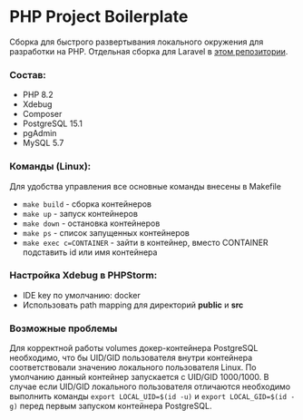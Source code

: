 # PHP Project Boilerplate
Сборка для быстрого развертывания локального окружения для разработки на PHP.
Отдельная сборка для Laravel в [этом репозитории](https://github.com/A-Nikolaefff/laravel-project-boilerplate).

### Состав:
* PHP 8.2
* Xdebug
* Composer
* PostgreSQL 15.1
* pgAdmin
* MySQL 5.7

### Команды (Linux):
Для удобства управления все основные команды внесены в Makefile

* ```make build``` - сборка контейнеров
* ```make up``` - запуск контейнеров 
* ```make down``` - остановка контейнеров 
* ```make ps``` - список запущенных контейнеров 
* ```make exec c=CONTAINER``` - зайти в контейнер, вместо CONTAINER подставить id или имя контейнера

### Настройка Xdebug в PHPStorm:
* IDE key по умолчанию: docker
* Использовать path mapping для директорий **public** и **src**

### Возможные проблемы 

Для корректной работы volumes докер-контейнера PostgreSQL необходимо, 
что бы UID/GID пользователя внутри контейнера соответствовали значению
локального пользователя Linux. По умолчанию данный контейнер запускается 
с UID/GID 1000/1000. В случае если UID/GID локального пользователя отличаются 
необходимо выполнить команды ```export LOCAL_UID=$(id -u)``` и ```export LOCAL_GID=$(id -g)```
перед первым запуском контейнера PostgreSQL.